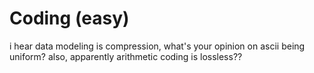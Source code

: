 # Coding (easy)

i hear data modeling is compression, what's your opinion on ascii being uniform? also, apparently arithmetic coding is lossless??
